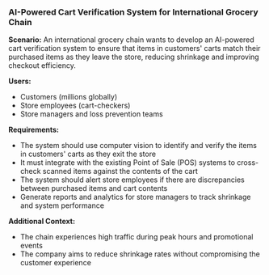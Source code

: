 ### AI-Powered Cart Verification System for International Grocery Chain

**Scenario:**
An international grocery chain wants to develop an AI-powered cart verification system to ensure that items in customers' carts match their purchased items as they leave the store, reducing shrinkage and improving checkout efficiency.

**Users:**

- Customers (millions globally)
- Store employees (cart-checkers)
- Store managers and loss prevention teams

**Requirements:**

- The system should use computer vision to identify and verify the items in customers' carts as they exit the store
- It must integrate with the existing Point of Sale (POS) systems to cross-check scanned items against the contents of the cart
- The system should alert store employees if there are discrepancies between purchased items and cart contents
- Generate reports and analytics for store managers to track shrinkage and system performance

**Additional Context:**

- The chain experiences high traffic during peak hours and promotional events
- The company aims to reduce shrinkage rates without compromising the customer experience
